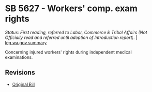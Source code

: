 # SB 5627 - Workers' comp. exam rights
*Status: First reading, referred to Labor, Commerce & Tribal Affairs (Not Officially read and referred until adoption of Introduction report).* | [leg.wa.gov summary](https://app.leg.wa.gov/billsummary?BillNumber=5627&Year=2021)

Concerning injured workers' rights during independent medical examinations.

## Revisions
* [Original Bill](1/)